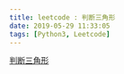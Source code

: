 ```yaml
---
title: leetcode : 判断三角形
date: 2019-05-29 11:33:05
tags: [Python3, Leetcode]
---
```


[判断三角形](https://leetcode-cn.com/problems/triangle-judgement/)

